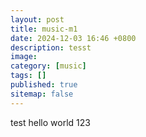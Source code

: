 ```yaml
---
layout: post
title: music-m1
date: 2024-12-03 16:46 +0800
description: tesst
image:
category: [music]
tags: []
published: true
sitemap: false
---
```


test
hello world
123